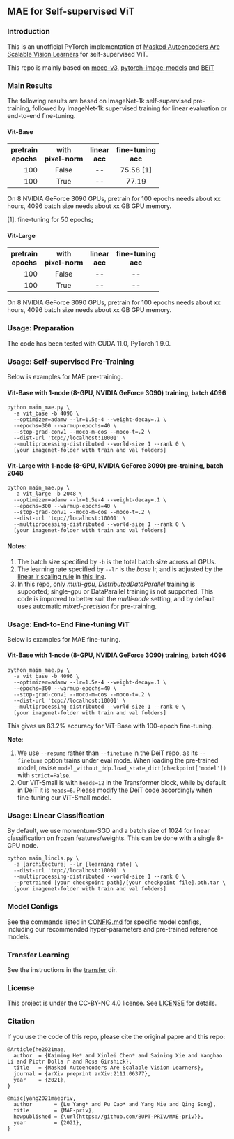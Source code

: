 ## MAE for Self-supervised ViT

### Introduction
This is an unofficial PyTorch implementation of [Masked Autoencoders Are Scalable Vision Learners](https://arxiv.org/abs/2111.06377) for self-supervised ViT.

This repo is mainly based on [moco-v3](https://github.com/facebookresearch/moco-v3), [pytorch-image-models](https://github.com/rwightman/pytorch-image-models) and [BEiT](https://github.com/microsoft/unilm/tree/master/beit)

### Main Results

The following results are based on ImageNet-1k self-supervised pre-training, followed by ImageNet-1k supervised training for linear evaluation or end-to-end fine-tuning. 

#### Vit-Base
<table><tbody>
<!-- START TABLE -->
<!-- TABLE HEADER -->
<th valign="center">pretrain<br/>epochs</th>
<th valign="center">with<br/>pixel-norm</th>
<th valign="center">linear<br/>acc</th>
<th valign="center">fine-tuning<br/>acc</th>
<!-- TABLE BODY -->
<tr>
<td align="right">100</td>
<td align="center">False</td>
<td align="center">--</td>
<td align="center">75.58 [1]</td>
</tr>
<tr>
<td align="right">100</td>
<td align="center">True</td>
<td align="center">--</td>
<td align="center">77.19</td>
</tr>
</tbody></table>

On 8 NVIDIA GeForce 3090 GPUs, pretrain for 100 epochs needs about xx hours, 4096 batch size needs about xx GB GPU memory.

[1]. fine-tuning for 50 epochs;


#### Vit-Large
<table><tbody>
<!-- START TABLE -->
<!-- TABLE HEADER -->
<th valign="center">pretrain<br/>epochs</th>
<th valign="center">with<br/>pixel-norm</th>
<th valign="center">linear<br/>acc</th>
<th valign="center">fine-tuning<br/>acc</th>
<!-- TABLE BODY -->
<tr>
<td align="right">100</td>
<td align="center">False</td>
<td align="center">--</td>
<td align="center">--</td>
</tr>
<tr>
<td align="right">100</td>
<td align="center">True</td>
<td align="center">--</td>
<td align="center">--</td>
</tr>
</tbody></table>

On 8 NVIDIA GeForce 3090 GPUs, pretrain for 100 epochs needs about xx hours, 4096 batch size needs about xx GB GPU memory.


### Usage: Preparation

The code has been tested with CUDA 11.0, PyTorch 1.9.0.

### Usage: Self-supervised Pre-Training

Below is examples for MAE pre-training. 

#### Vit-Base with 1-node (8-GPU, NVIDIA GeForce 3090) training, batch 4096

```
python main_mae.py \
  -a vit_base -b 4096 \
  --optimizer=adamw --lr=1.5e-4 --weight-decay=.1 \
  --epochs=300 --warmup-epochs=40 \
  --stop-grad-conv1 --moco-m-cos --moco-t=.2 \
  --dist-url 'tcp://localhost:10001' \
  --multiprocessing-distributed --world-size 1 --rank 0 \
  [your imagenet-folder with train and val folders]
```

#### Vit-Large with 1-node (8-GPU, NVIDIA GeForce 3090) pre-training, batch 2048

```
python main_mae.py \
  -a vit_large -b 2048 \
  --optimizer=adamw --lr=1.5e-4 --weight-decay=.1 \
  --epochs=300 --warmup-epochs=40 \
  --stop-grad-conv1 --moco-m-cos --moco-t=.2 \
  --dist-url 'tcp://localhost:10001' \
  --multiprocessing-distributed --world-size 1 --rank 0 \
  [your imagenet-folder with train and val folders]
```

#### Notes:
1. The batch size specified by `-b` is the total batch size across all GPUs.
1. The learning rate specified by `--lr` is the *base* lr, and is adjusted by the [linear lr scaling rule](https://arxiv.org/abs/1706.02677) in [this line](https://github.com/facebookresearch/moco-v3/blob/main/main_moco.py#L213).
1. In this repo, only *multi-gpu*, *DistributedDataParallel* training is supported; single-gpu or DataParallel training is not supported. This code is improved to better suit the *multi-node* setting, and by default uses automatic *mixed-precision* for pre-training.


### Usage: End-to-End Fine-tuning ViT


Below is examples for MAE fine-tuning.

#### Vit-Base with 1-node (8-GPU, NVIDIA GeForce 3090) training, batch 4096

```
python main_mae.py \
  -a vit_base -b 4096 \
  --optimizer=adamw --lr=1.5e-4 --weight-decay=.1 \
  --epochs=300 --warmup-epochs=40 \
  --stop-grad-conv1 --moco-m-cos --moco-t=.2 \
  --dist-url 'tcp://localhost:10001' \
  --multiprocessing-distributed --world-size 1 --rank 0 \
  [your imagenet-folder with train and val folders]
```

This gives us 83.2% accuracy for ViT-Base with 100-epoch fine-tuning.

**Note**:
1. We use `--resume` rather than `--finetune` in the DeiT repo, as its `--finetune` option trains under eval mode. When loading the pre-trained model, revise `model_without_ddp.load_state_dict(checkpoint['model'])` with `strict=False`.
1. Our ViT-Small is with `heads=12` in the Transformer block, while by default in DeiT it is `heads=6`. Please modify the DeiT code accordingly when fine-tuning our ViT-Small model. 


### Usage: Linear Classification

By default, we use momentum-SGD and a batch size of 1024 for linear classification on frozen features/weights. This can be done with a single 8-GPU node.

```
python main_lincls.py \
  -a [architecture] --lr [learning rate] \
  --dist-url 'tcp://localhost:10001' \
  --multiprocessing-distributed --world-size 1 --rank 0 \
  --pretrained [your checkpoint path]/[your checkpoint file].pth.tar \
  [your imagenet-folder with train and val folders]
```


### Model Configs

See the commands listed in [CONFIG.md](https://github.com/facebookresearch/moco-v3/blob/main/CONFIG.md) for specific model configs, including our recommended hyper-parameters and pre-trained reference models.

### Transfer Learning

See the instructions in the [transfer](https://github.com/facebookresearch/moco-v3/tree/main/transfer) dir.

### License

This project is under the CC-BY-NC 4.0 license. See [LICENSE](LICENSE) for details.

### Citation

If you use the code of this repo, please cite the original papre and this repo:

```
@Article{he2021mae,
  author  = {Kaiming He* and Xinlei Chen* and Saining Xie and Yanghao Li and Piotr Dolla ́r and Ross Girshick},
  title   = {Masked Autoencoders Are Scalable Vision Learners},
  journal = {arXiv preprint arXiv:2111.06377},
  year    = {2021},
}
```

```
@misc{yang2021maepriv,
  author       = {Lu Yang* and Pu Cao* and Yang Nie and Qing Song},
  title        = {MAE-priv},
  howpublished = {\url{https://github.com/BUPT-PRIV/MAE-priv}},
  year         = {2021},
}
```
